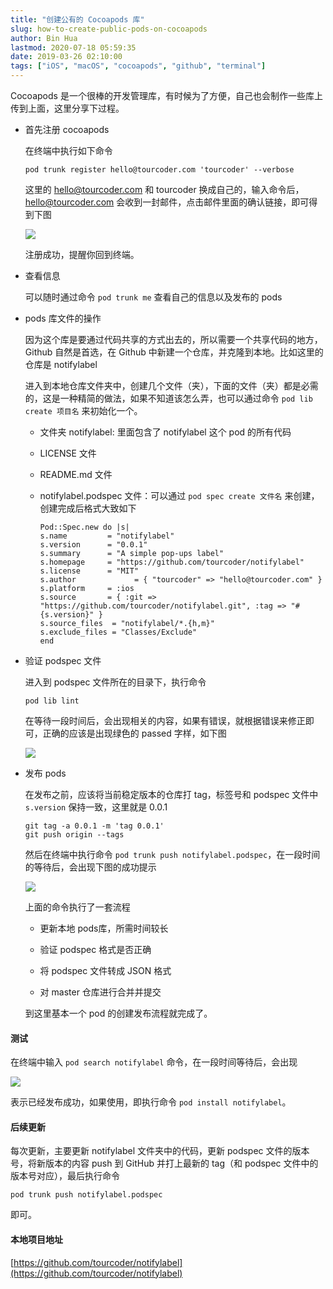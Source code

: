 ```yaml
---
title: "创建公有的 Cocoapods 库"
slug: how-to-create-public-pods-on-cocoapods
author: Bin Hua
lastmod: 2020-07-18 05:59:35
date: 2019-03-26 02:10:00
tags: ["iOS", "macOS", "cocoapods", "github", "terminal"]
---
```


Cocoapods 是一个很棒的开发管理库，有时候为了方便，自己也会制作一些库上传到上面，这里分享下过程。

- 首先注册 cocoapods

    在终端中执行如下命令

    ```
    pod trunk register hello@tourcoder.com 'tourcoder' --verbose
    ```
    
    这里的 hello@tourcoder.com 和 tourcoder 换成自己的，输入命令后，hello@tourcoder.com 会收到一封邮件，点击邮件里面的确认链接，即可得到下图
    
    ![](/imgs/cocoapods_ss01.png)
    
    注册成功，提醒你回到终端。
    
- 查看信息

    可以随时通过命令 `pod trunk me` 查看自己的信息以及发布的 pods
    
- pods 库文件的操作

    因为这个库是要通过代码共享的方式出去的，所以需要一个共享代码的地方，Github 自然是首选，在 Github 中新建一个仓库，并克隆到本地。比如这里的仓库是 notifylabel
    
    进入到本地仓库文件夹中，创建几个文件（夹），下面的文件（夹）都是必需的，这是一种精简的做法，如果不知道该怎么弄，也可以通过命令 `pod lib create 项目名` 来初始化一个。
    
    - 文件夹 notifylabel: 里面包含了 notifylabel 这个 pod 的所有代码
    
    - LICENSE 文件

    - README.md 文件

    - notifylabel.podspec 文件：可以通过 `pod spec create 文件名` 来创建，创建完成后格式大致如下

        ```
        Pod::Spec.new do |s|
        s.name         = "notifylabel"
        s.version      = "0.0.1"
        s.summary      = "A simple pop-ups label"
        s.homepage     = "https://github.com/tourcoder/notifylabel"
        s.license      = "MIT"
        s.author             = { "tourcoder" => "hello@tourcoder.com" }
        s.platform     = :ios
        s.source       = { :git => "https://github.com/tourcoder/notifylabel.git", :tag => "#{s.version}" }
        s.source_files  = "notifylabel/*.{h,m}"
        s.exclude_files = "Classes/Exclude"
        end
        ```
        
- 验证 podspec 文件

    进入到 podspec 文件所在的目录下，执行命令
    
    ```
    pod lib lint
    ```
        
    在等待一段时间后，会出现相关的内容，如果有错误，就根据错误来修正即可，正确的应该是出现绿色的 passed 字样，如下图
    
    ![](/imgs/cocoapods_ss02.png)
    
- 发布 pods

    在发布之前，应该将当前稳定版本的仓库打 tag，标签号和 podspec 文件中 `s.version` 保持一致，这里就是 0.0.1
    
    ```
    git tag -a 0.0.1 -m 'tag 0.0.1'
    git push origin --tags
    ```
    
    然后在终端中执行命令 `pod trunk push notifylabel.podspec`，在一段时间的等待后，会出现下图的成功提示
    
    ![](/imgs/cocoapods_ss03.png)
    
    上面的命令执行了一套流程
    
    - 更新本地 pods库，所需时间较长
    
    - 验证 podspec 格式是否正确
    
    - 将 podspec 文件转成 JSON 格式
    
    - 对 master 仓库进行合并并提交

    到这里基本一个 pod 的创建发布流程就完成了。

#### 测试

在终端中输入 `pod search notifylabel` 命令，在一段时间等待后，会出现

![](/imgs/cocoapods_ss04.png)

表示已经发布成功，如果使用，即执行命令 `pod install notifylabel`。

#### 后续更新

每次更新，主要更新 notifylabel 文件夹中的代码，更新 podspec 文件的版本号，将新版本的内容 push 到 GitHub 并打上最新的 tag（和 podspec 文件中的版本号对应），最后执行命令

```
pod trunk push notifylabel.podspec
```

即可。

#### 本地项目地址
    
[https://github.com/tourcoder/notifylabel](https://github.com/tourcoder/notifylabel)